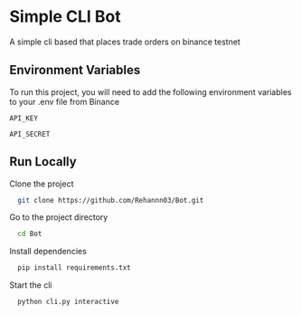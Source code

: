 
# Simple CLI Bot

A simple cli based that places trade orders on binance testnet




## Environment Variables

To run this project, you will need to add the following environment variables to your .env file from Binance

`API_KEY`

`API_SECRET`


## Run Locally

Clone the project

```bash
  git clone https://github.com/Rehannn03/Bot.git
```

Go to the project directory

```bash
  cd Bot
```

Install dependencies

```bash
  pip install requirements.txt
```

Start the cli

```bash
  python cli.py interactive
```

